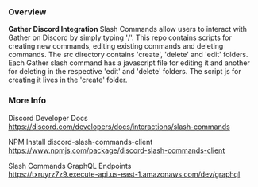 ### Overview

**Gather Discord Integration**
Slash Commands allow users to interact with Gather on Discord by simply typing '/'. This repo contains scripts for creating new commands, editing existing commands and deleting commands.
The src directory contains 'create', 'delete' and 'edit' folders.
Each Gather slash command has a javascript file for editing it and another for deleting in the respective 'edit' and 'delete' folders. The script js for creating it lives in the 'create' folder. <br>

### More Info

Discord Developer Docs <br>
https://discord.com/developers/docs/interactions/slash-commands

NPM Install discord-slash-commands-client <br>
https://www.npmjs.com/package/discord-slash-commands-client

Slash Commands GraphQL Endpoints <br>
https://txruyrz7z9.execute-api.us-east-1.amazonaws.com/dev/graphql
